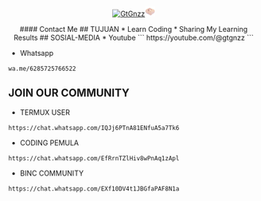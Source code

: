 <p align="center">
<a href="https://bajetech.org/"><img title="GtGnzz" src="https://img.shields.io/badge/Hello_Im_GtGnzz"><img src="https://github.com/Kklmfir/Kklmfir/blob/main/Assets/giphy.webp" width="20px"></a>
</p>
<p align="center">
#### Contact Me 
## TUJUAN
* Learn Coding
* Sharing My Learning Results
## SOSIAL-MEDIA
* Youtube
```
https://youtube.com/@gtgnzz
```

* Whatsapp
```
wa.me/6285725766522
```
## JOIN OUR COMMUNITY
* TERMUX USER
```
https://chat.whatsapp.com/IQJj6PTnA81ENfuA5a7Tk6
```
* CODING PEMULA
```
https://chat.whatsapp.com/EfRrnTZlHiv8wPnAq1zApl
```
* BINC COMMUNITY
```
https://chat.whatsapp.com/EXf10DV4t1JBGfaPAF8N1a
```
